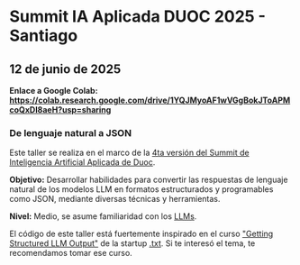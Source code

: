 # Summit IA Aplicada DUOC 2025 - Santiago
## 12 de junio de 2025

**Enlace a Google Colab: https://colab.research.google.com/drive/1YQJMyoAF1wVGgBokJToAPMcoQxDI8aeH?usp=sharing**

### De lenguaje natural a JSON

Este taller se realiza en el marco de la [4ta versión del Summit de Inteligencia Artificial Aplicada de Duoc](https://www.duoc.cl/summit-ia/).

**Objetivo:** Desarrollar habilidades para convertir las respuestas de lenguaje natural de los modelos LLM en formatos estructurados y programables como JSON, mediante diversas técnicas y herramientas.

**Nivel:** Medio, se asume familiaridad con los [LLMs](https://developers.google.com/machine-learning/resources/intro-llms?hl=es-419).

El código de este taller está fuertemente inspirado en el curso ["Getting Structured LLM Output"](https://www.deeplearning.ai/short-courses/getting-structured-llm-output/) de la startup [.txt](https://dottxt.co/). Si te interesó el tema, te recomendamos tomar ese curso.
